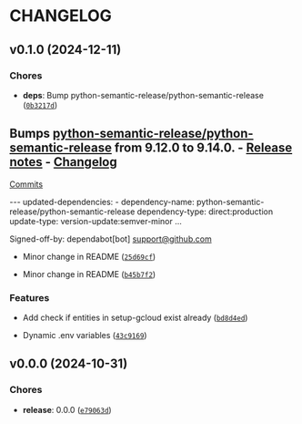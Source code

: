 # CHANGELOG


## v0.1.0 (2024-12-11)

### Chores

- **deps**: Bump python-semantic-release/python-semantic-release
  ([`0b3217d`](https://github.com/julhaas91/boilerplate-cloud-run-python/commit/0b3217d4b480a14913d1a7480c362a84ddd6b087))

Bumps
  [python-semantic-release/python-semantic-release](https://github.com/python-semantic-release/python-semantic-release)
  from 9.12.0 to 9.14.0. - [Release
  notes](https://github.com/python-semantic-release/python-semantic-release/releases) -
  [Changelog](https://github.com/python-semantic-release/python-semantic-release/blob/master/CHANGELOG.md)
  -
  [Commits](https://github.com/python-semantic-release/python-semantic-release/compare/v9.12.0...v9.14.0)

--- updated-dependencies: - dependency-name: python-semantic-release/python-semantic-release
  dependency-type: direct:production update-type: version-update:semver-minor ...

Signed-off-by: dependabot[bot] <support@github.com>

- Minor change in README
  ([`25d69cf`](https://github.com/julhaas91/boilerplate-cloud-run-python/commit/25d69cfd8b555c0a90704fea159dca5bcc265764))

- Minor change in README
  ([`b45b7f2`](https://github.com/julhaas91/boilerplate-cloud-run-python/commit/b45b7f2886fbb4308ba35d1e731e3355326d588f))

### Features

- Add check if entities in setup-gcloud exist already
  ([`bd8d4ed`](https://github.com/julhaas91/boilerplate-cloud-run-python/commit/bd8d4edf2ea1097ba14edbd63072be2fd882006b))

- Dynamic .env variables
  ([`43c9169`](https://github.com/julhaas91/boilerplate-cloud-run-python/commit/43c9169943f9d48b45151445b72cb1a5cfb1183f))


## v0.0.0 (2024-10-31)

### Chores

- **release**: 0.0.0
  ([`e79063d`](https://github.com/julhaas91/boilerplate-cloud-run-python/commit/e79063d14cd7a870c8266172dbb3d937b0cb1ea6))
